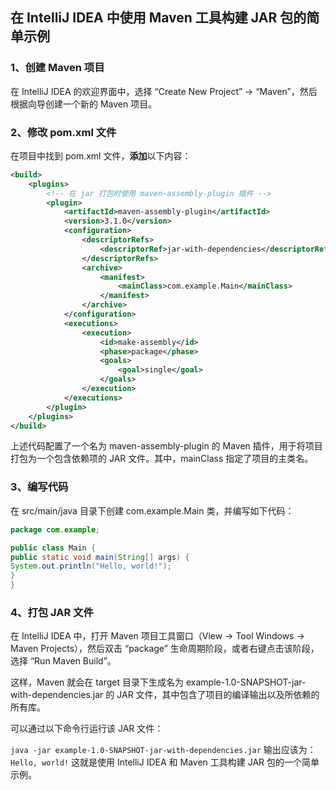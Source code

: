## 在 IntelliJ IDEA 中使用 Maven 工具构建 JAR 包的简单示例

### 1、创建 Maven 项目
在 IntelliJ IDEA 的欢迎界面中，选择 “Create New Project” -> “Maven”，然后根据向导创建一个新的 Maven 项目。

### 2、修改 pom.xml 文件
在项目中找到 pom.xml 文件，**添加**以下内容：
```xml
<build>
    <plugins>
        <!-- 在 jar 打包时使用 maven-assembly-plugin 插件 -->
        <plugin>
            <artifactId>maven-assembly-plugin</artifactId>
            <version>3.1.0</version>
            <configuration>
                <descriptorRefs>
                    <descriptorRef>jar-with-dependencies</descriptorRef>
                </descriptorRefs>
                <archive>
                    <manifest>
                        <mainClass>com.example.Main</mainClass>
                    </manifest>
                </archive>
            </configuration>
            <executions>
                <execution>
                    <id>make-assembly</id>
                    <phase>package</phase>
                    <goals>
                        <goal>single</goal>
                    </goals>
                </execution>
            </executions>
        </plugin>
    </plugins>
</build>
```

上述代码配置了一个名为 maven-assembly-plugin 的 Maven 插件，用于将项目打包为一个包含依赖项的 JAR 文件。其中，mainClass 指定了项目的主类名。

### 3、编写代码
在 src/main/java 目录下创建 com.example.Main 类，并编写如下代码：


```java
package com.example;

public class Main {
public static void main(String[] args) {
System.out.println("Hello, world!");
}
}
```

### 4、打包 JAR 文件
在 IntelliJ IDEA 中，打开 Maven 项目工具窗口（View -> Tool Windows -> Maven Projects），然后双击 “package” 生命周期阶段，或者右键点击该阶段，选择 “Run Maven Build”。

这样，Maven 就会在 target 目录下生成名为 example-1.0-SNAPSHOT-jar-with-dependencies.jar 的 JAR 文件，其中包含了项目的编译输出以及所依赖的所有库。

可以通过以下命令行运行该 JAR 文件：

`java -jar example-1.0-SNAPSHOT-jar-with-dependencies.jar`
输出应该为：
`
Hello, world!`
这就是使用 IntelliJ IDEA 和 Maven 工具构建 JAR 包的一个简单示例。